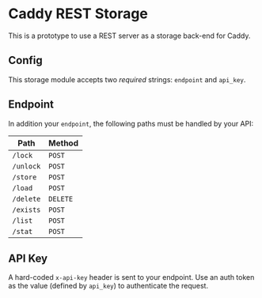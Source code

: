 # Caddy REST Storage

This is a prototype to use a REST server as a storage back-end for Caddy.

## Config
This storage module accepts two *required* strings: `endpoint` and `api_key`.

## Endpoint
In addition your `endpoint`, the following paths must be handled by your API:

| Path      | Method |
| ----------- | ----------- |
| `/lock`      | `POST`       |
| `/unlock`   | `POST`        |
| `/store`   | `POST`        |
| `/load`   | `POST`        |
| `/delete`   | `DELETE`        |
| `/exists`   | `POST`        |
| `/list`   | `POST`        |
| `/stat`   | `POST`        |

## API Key
A hard-coded `x-api-key` header is sent to your endpoint. Use an auth token as the value (defined by `api_key`) to authenticate the request.